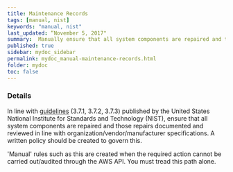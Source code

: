 ```yaml
---
title: Maintenance Records
tags: [manual, nist]
keywords: "manual, nist"
last_updated: “November 5, 2017"
summary:  Manually ensure that all system components are repaired and those repairs documented and reviewed in line with organization/vendor/manufacturer specifications
published: true
sidebar: mydoc_sidebar
permalink: mydoc_manual-maintenance-records.html
folder: mydoc
toc: false
---
```


### Details  
In line with [guidelines](http://nvlpubs.nist.gov/nistpubs/SpecialPublications/NIST.SP.800-171.pdf) (3.7.1, 3.7.2, 3.7.3) published by the United States National Institute for Standards and Technology (NIST), ensure that all system components are repaired and those repairs documented and reviewed in line with organization/vendor/manufacturer specifications. A written policy should be created to govern this. 

'Manual' rules such as this are created when the required action cannot be carried out/audited through the AWS API. You must tread this path alone. 

